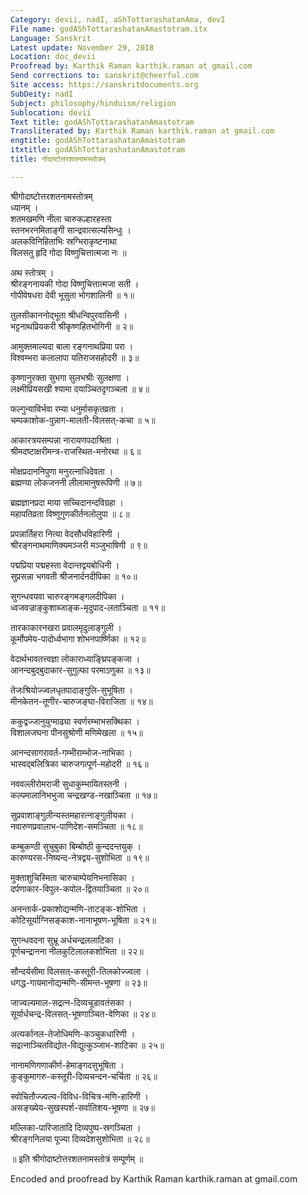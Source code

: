 ```yaml
---
Category: devii, nadI, aShTottarashatanAma, devI
File name: godAShTottarashatanAmastotram.itx
Language: Sanskrit
Latest update: November 29, 2018
Location: doc_devii
Proofread by: Karthik Raman karthik.raman at gmail.com
Send corrections to: sanskrit@cheerful.com
Site access: https://sanskritdocuments.org
SubDeity: nadI
Subject: philosophy/hinduism/religion
Sublocation: devii
Text title: godAShTottarashatanAmastotram
Transliterated by: Karthik Raman karthik.raman at gmail.com
engtitle: godAShTottarashatanAmastotram
itxtitle: godAShTottarashatanAmastotram
title: गोदाष्टोत्तरशतनामस्तोत्रम्

---
```

  
 श्रीगोदाष्टोत्तरशतनामस्तोत्रम्   
ध्यानम् ।  
शतमखमणि नीला चारुकल्हारहस्ता  
स्तनभरनमिताङ्गी सान्द्रवात्सल्यसिन्धुः ।  
अलकविनिहिताभिः स्रग्भिराकृष्टनाथा  
विलसतु हृदि गोदा विष्णुचित्तात्मजा नः ॥   
  
अथ स्तोत्रम् ।  
श्रीरङ्गनायकी गोदा विष्णुचित्तात्मजा सती ।  
गोपीवेषधरा देवी भूसुता भोगशालिनी ॥ १॥  
  
तुलसीकाननोद्भूता श्रीधन्विपुरवासिनी ।  
भट्टनाथप्रियकरी श्रीकृष्णहितभोगिनी ॥ २॥  
  
आमुक्तमाल्यदा बाला रङ्गनाथप्रिया परा ।  
विश्वम्भरा कलालापा यतिराजसहोदरी ॥ ३॥  
  
कृष्णानुरक्ता सुभगा सुलभश्रीः सुलक्षणा ।  
लक्ष्मीप्रियसखी श्यामा दयाञ्चितदृगञ्चला ॥ ४॥  
  
फल्गुन्याविर्भवा रम्या धनुर्मासकृतव्रता ।  
चम्पकाशोक-पुन्नाग-मालती-विलसत्-कचा ॥ ५॥  
  
आकारत्रयसम्पन्ना नारायणपदाश्रिता ।  
श्रीमदष्टाक्षरीमन्त्र-राजस्थित-मनोरथा ॥ ६॥  
  
मोक्षप्रदाननिपुणा मनुरत्नाधिदेवता ।  
ब्रह्मण्या लोकजननी लीलामानुषरूपिणी ॥ ७॥  
  
ब्रह्मज्ञानप्रदा माया सच्चिदानन्दविग्रहा ।  
महापतिव्रता विष्णुगुणकीर्तनलोलुपा ॥ ८॥  
  
प्रपन्नार्तिहरा नित्या वेदसौधविहारिणी ।  
श्रीरङ्गनाथमाणिक्यमञ्जरी मञ्जुभाषिणी ॥ ९॥  
  
पद्मप्रिया पद्महस्ता वेदान्तद्वयबोधिनी ।  
सुप्रसन्ना भगवती श्रीजनार्दनदीपिका ॥ १०॥  
  
सुगन्धवयवा चारुरङ्गमङ्गलदीपिका ।  
ध्वजवज्राङ्कुशाब्जाङ्क-मृदुपाद-लताञ्चिता ॥ ११॥  
  
तारकाकारनखरा प्रवालमृदुलाङ्गुली ।  
कूर्मोपमेय-पादोर्ध्वभागा शोभनपार्ष्णिका ॥ १२॥  
  
वेदार्थभावतत्त्वज्ञा लोकाराध्याङ्घ्रिपङ्कजा ।  
आनन्दबुद्बुदाकार-सुगुल्फा परमाऽणुका ॥ १३॥  
  
तेजःश्रियोज्ज्वलधृतपादाङ्गुलि-सुभूषिता ।  
मीनकेतन-तूणीर-चारुजङ्घा-विराजिता ॥ १४॥  
  
ककुद्वज्जानुयुग्माढ्या स्वर्णरम्भाभसक्थिका ।  
विशालजघना पीनसुश्रोणी मणिमेखला ॥ १५॥  
  
आनन्दसागरावर्त-गम्भीराम्भोज-नाभिका ।  
भास्वद्बलित्रिका चारुजगत्पूर्ण-महोदरी ॥ १६॥  
  
नववल्लीरोमराजी सुधाकुम्भायितस्तनी ।  
कल्पमालानिभभुजा चन्द्रखण्ड-नखाञ्चिता ॥ १७॥  
  
सुप्रवाशाङ्गुलीन्यस्तमहारत्नाङ्गुलीयका ।  
नवारुणप्रवालाभ-पाणिदेश-समञ्चिता ॥ १८॥  
  
कम्बुकण्ठी सुचुबुका बिम्बोष्ठी कुन्ददन्तयुक् ।  
कारुण्यरस-निष्यन्द-नेत्रद्वय-सुशोभिता ॥ १९॥  
  
मुक्ताशुचिस्मिता चारुचाम्पेयनिभनासिका ।  
दर्पणाकार-विपुल-कपोल-द्वितयाञ्चिता ॥ २०॥  
  
अनन्तार्क-प्रकाशोद्यन्मणि-ताटङ्क-शोभिता ।  
कोटिसूर्याग्निसङ्काश-नानाभूषण-भूषिता ॥ २१॥  
  
सुगन्धवदना सुभ्रू अर्धचन्द्रललाटिका ।  
पूर्णचन्द्रानना नीलकुटिलालकशोभिता ॥ २२॥  
  
सौन्दर्यसीमा विलसत्-कस्तूरी-तिलकोज्ज्वला ।  
धगद्ध-गायमानोद्यन्मणि-सीमन्त-भूषणा ॥ २३॥  
  
जाज्वल्यमाल-सद्रत्न-दिव्यचूडावतंसका ।  
सूर्यार्धचन्द्र-विलसत्-भूषणाञ्चित-वेणिका ॥ २४॥  
  
अत्यर्कानल-तेजोधिमणि-कञ्चुकधारिणी ।  
सद्रत्नाञ्चितविद्योत-विद्युत्कुञ्जाभ-शाटिका ॥ २५॥  
  
नानामणिगणाकीर्ण-हेमाङ्गदसुभूषिता ।  
कुङ्कुमागरु-कस्तूरी-दिव्यचन्दन-चर्चिता ॥ २६॥  
  
स्वोचितौज्ज्वल्य-विविध-विचित्र-मणि-हारिणी ।  
असङ्ख्येय-सुखस्पर्श-सर्वातिशय-भूषणा ॥ २७॥  
  
मल्लिका-पारिजातादि दिव्यपुष्प-स्रगञ्चिता ।  
श्रीरङ्गनिलया पूज्या दिव्यदेशसुशोभिता ॥ २८॥  
  
॥ इति श्रीगोदाष्टोत्तरशतनामस्तोत्रं सम्पूर्णम् ॥  
  
  
Encoded and proofread by Karthik Raman karthik.raman at gmail.com  
  
